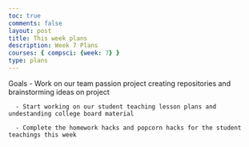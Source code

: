 ```yaml
---
toc: true
comments: false
layout: post
title: This week plans
description: Week 7 Plans
courses: { compsci: {week: 7} }
type: plans
---
```


Goals
      - Work on our team passion project creating repositories and brainstorming ideas on project
      
      - Start working on our student teaching lesson plans and undestanding college board material
      
      - Complete the homework hacks and popcorn hacks for the student teachings this week